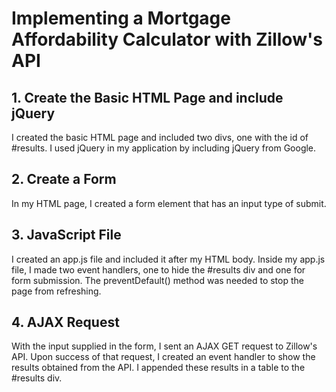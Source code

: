 # Implementing a Mortgage Affordability Calculator with Zillow's API

## 1. Create the Basic HTML Page and include jQuery
I created the basic HTML page and included two divs, one with the id of #results. I used jQuery in my application by including jQuery from Google.

## 2. Create a Form
In my HTML page, I created a form element that has an input type of submit. 

## 3. JavaScript File
I created an app.js file and included it after my HTML body. Inside my app.js file, I made two event handlers, one to hide the #results div and one for form submission. The preventDefault() method was needed to stop the page from refreshing. 

## 4. AJAX Request
With the input supplied in the form, I sent an AJAX GET request to Zillow's API. Upon success of that request, I created an event handler to show the results obtained from the API. I appended these results in a table to the #results div.